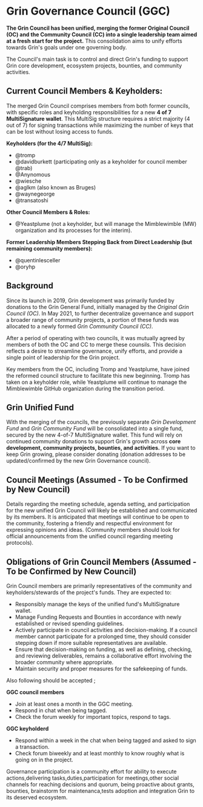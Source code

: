 




# Grin Governance Council (GGC)

**The Grin Council has been unified, merging the former Original Council (OC) and the Community Council (CC) into a single leadership team aimed at a fresh start for the project.** This consolidation aims to unify efforts towards Grin's goals under one governing body.

The Council's main task is to control and direct Grin's funding to support Grin core development, ecosystem projects, bounties, and community activities.

## Current Council Members & Keyholders:

The merged Grin Council comprises members from both former councils, with specific roles and keyholding responsibilities for a new **4 of 7 MultiSignature wallet**. This MultiSig structure requires a strict majority (4 out of 7) for signing transactions while maximizing the number of keys that can be lost without losing access to funds.

**Keyholders (for the 4/7 MultiSig):**

*   @tromp
*   @davidburkett (participating only as a keyholder for council member @trab)
*   @Anynomous
*   @wiesche
*   @aglkm (also known as Bruges)
*   @waynegeorge
*   @transatoshi

**Other Council Members & Roles:**

*   @Yeastplume (not a keyholder, but will manage the Mimblewimble (MW) organization and its processes for the interim).

**Former Leadership Members Stepping Back from Direct Leadership (but remaining community members):**

*   @quentinlesceller
*   @oryhp

## Background

Since its launch in 2019, Grin development was primarily funded by donations to the Grin General Fund, initially managed by the *Original Grin Council (OC)*. In May 2021, to further decentralize governance and support a broader range of community projects, a portion of these funds was allocated to a newly formed *Grin Community Council (CC)*.

After a period of operating with two councils, it was mutually agreed by members of both the OC and CC to merge these counsils. This decision reflects a desire to streamline governance, unify efforts, and provide a single point of leadership for the Grin project.

Key members from the OC, including Tromp and Yeastplume, have joined the reformed council structure to facilitate this new beginning. Tromp has taken on a keyholder role, while Yeastplume will continue to manage the Mimblewimble GitHub organization during the transition period.

## Grin Unified Fund

With the merging of the councils, the previously separate *Grin Development Fund* and *Grin Community Fund* will be consolidated into a single fund, secured by the new 4-of-7 MultiSignature wallet. This fund will rely on continued community donations to support Grin's growth across __core development, community projects, bounties, and activities.__ If you want to keep Grin growing, please consider donating (donation addresses to be updated/confirmed by the new Grin Governance council).

## Council Meetings (Assumed - To be Confirmed by New Council)

Details regarding the meeting schedule, agenda setting, and participation for the new unified Grin Council will likely be established and communicated by its members. It is anticipated that meetings will continue to be open to the community, fostering a friendly and respectful environment for expressing opinions and ideas. (Community members should look for official announcements from the unified council regarding meeting protocols).

## Obligations of Grin Council Members (Assumed - To be Confirmed by New Council)

Grin Council members are primarily representatives of the community and keyholders/stewards of the project's funds. They are expected to:
*   Responsibly manage the keys of the unified fund's MultiSignature wallet.
*   Manage Funding Requests and Bounties in accordance with newly established or revised spending guidelines.
*   Actively participate in council activities and decision-making. If a council member cannot participate for a prolonged time, they should consider stepping down if more suitable representatives are available.
*   Ensure that decision-making on funding, as well as defining, checking, and reviewing deliverables, remains a collaborative effort involving the broader community where appropriate.
*   Maintain security and proper measures for the safekeeping of funds.

Also  following should be accepted ; 

**GGC council members**
* Join at least ones a month in the GGC meeting.
* Respond in chat when being tagged.
* Check the forum weekly for important topics, respond to tags.

**GGC keyholderd**
* Respond within a week in the chat when being tagged and asked to sign a transaction.
* Check forum biweekly and at least monthly to know roughly what is going on in the project.

Governance participation is a community effort for ability to execute actions,delivering tasks,duties,participation for meetings,other social channels for reaching decisions and quorum, being proactive about grants, bounties, brainstorm for maintenanca,tests adoption and integration Grin  to its deserved ecosystem.